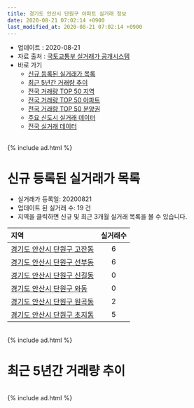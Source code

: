 ```yaml
---
title: 경기도 안산시 단원구 아파트 실거래 정보
date: 2020-08-21 07:02:14 +0900
last_modified_at: 2020-08-21 07:02:14 +0900
---
```


* 업데이트 : 2020-08-21
* 자료 출처 : [국토교통부 실거래가 공개시스템](http://rt.molit.go.kr)
* 바로 가기
    * [신규 등록된 실거래가 목록](#신규-등록된-실거래가-목록)
    * [최근 5년간 거래량 추이](#최근-5년간-거래량-추이)
    * [전국 거래량 TOP 50 지역](https://inasie.github.io/apt-trade-info/최근-3개월-전국에서-가장-거래가-많이-발생한-지역)
    * [전국 거래량 TOP 50 아파트](https://inasie.github.io/apt-trade-info/최근-3개월-전국에서-가장-거래가-많이-발생한-아파트)
    * [전국 거래량 TOP 50 분양권](https://inasie.github.io/apt-trade-info/최근-3개월-전국에서-가장-거래가-많이-발생한-분양권)
    * [주요 신도시 실거래 데이터](https://inasie.github.io/apt-trade-info/주요-신도시)
    * [전국 실거래 데이터](https://inasie.github.io/apt-trade-info/전국)

<br>
{% include ad.html %}
<br>

# 신규 등록된 실거래가 목록
* 실거래가 등록일: 20200821
* 업데이트 된 실거래 수: 19 건
* 지역을 클릭하면 신규 및 최근 3개월 실거래 목록을 볼 수 있습니다.


|지역|실거래수|
|:---|:---:|
|[경기도 안산시 단원구 고잔동](https://inasie.github.io/apt-trade-info/경기도-안산시-단원구-고잔동)|6|
|[경기도 안산시 단원구 선부동](https://inasie.github.io/apt-trade-info/경기도-안산시-단원구-선부동)|6|
|[경기도 안산시 단원구 신길동](https://inasie.github.io/apt-trade-info/경기도-안산시-단원구-신길동)|0|
|[경기도 안산시 단원구 와동](https://inasie.github.io/apt-trade-info/경기도-안산시-단원구-와동)|0|
|[경기도 안산시 단원구 원곡동](https://inasie.github.io/apt-trade-info/경기도-안산시-단원구-원곡동)|2|
|[경기도 안산시 단원구 초지동](https://inasie.github.io/apt-trade-info/경기도-안산시-단원구-초지동)|5|


<br>
{% include ad.html %}
<br>

# 최근 5년간 거래량 추이


<div style="width:100%;">
    <canvas id="deal_progress" height="200"></canvas>
</div>

<script>
new Chart(document.getElementById("deal_progress"), {
    type: 'line',
    data: {
        labels: ['201508','201509','201510','201511','201512','201601','201602','201603','201604','201605','201606','201607','201608','201609','201610','201611','201612','201701','201702','201703','201704','201705','201706','201707','201708','201709','201710','201711','201712','201801','201802','201803','201804','201805','201806','201807','201808','201809','201810','201811','201812','201901','201902','201903','201904','201905','201906','201907','201908','201909','201910','201911','201912','202001','202002','202003','202004','202005','202006','202007','202008'],
        datasets: [{
            label: '매매',
            pointRadius: 1,
            data: [336, 325, 342, 322, 173, 174, 150, 220, 214, 231, 333, 287, 300, 252, 313, 256, 161, 120, 225, 302, 263, 297, 356, 305, 249, 262, 218, 188, 143, 229, 207, 274, 189, 192, 206, 235, 311, 396, 351, 233, 234, 251, 248, 431, 388, 303, 401, 376, 316, 411, 677, 622, 776, 722, 1355, 695, 588, 719, 815, 261, 49],
            borderColor: "rgba(255, 201, 14, 1)",
            backgroundColor: "rgba(255, 201, 14, 0.5)",
            fill: false,
            lineTension: 0
        },{
            label: '전월세',
            pointRadius: 1,
            data: [263, 257, 290, 283, 270, 226, 300, 305, 240, 239, 294, 221, 209, 195, 241, 210, 226, 187, 277, 295, 209, 245, 221, 217, 244, 215, 211, 206, 191, 288, 256, 313, 262, 298, 345, 340, 302, 296, 332, 285, 321, 421, 407, 390, 262, 300, 252, 265, 282, 256, 291, 226, 300, 349, 605, 486, 429, 407, 481, 300, 95],
            borderColor: "rgba(0, 141, 185, 1)",
            backgroundColor: "rgba(0, 141, 185, 0.5)",
            fill: false,
            lineTension: 0
        }
        ]
    },
    options: {
        responsive: true,
        title: {
            display: false
        },
        tooltips: {
            mode: 'index',
            intersect: false
        },
        hover: {
            mode: 'nearest',
            intersect: true
        },
        scales: {
            xAxes: [{
                display: true,
                scaleLabel: {
                    display: true,
                    labelString: '년/월'
                }
            }],
            yAxes: [{
                display: true,
                ticks: {
                    suggestedMin: 0,
                },
                scaleLabel: {
                    display: true,
                    labelString: '실거래 수'
                }
            }]
        }
    }
});

</script>


<br>
{% include ad.html %}
<br>

